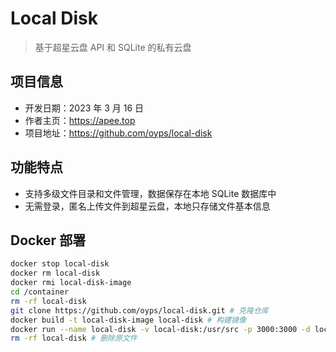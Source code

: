 # Local Disk

> 基于超星云盘 API 和 SQLite 的私有云盘

## 项目信息

- 开发日期：2023 年 3 月 16 日
- 作者主页：https://apee.top
- 项目地址：https://github.com/oyps/local-disk

## 功能特点

- 支持多级文件目录和文件管理，数据保存在本地 SQLite 数据库中
- 无需登录，匿名上传文件到超星云盘，本地只存储文件基本信息

## Docker 部署

```bash
docker stop local-disk
docker rm local-disk
docker rmi local-disk-image
cd /container
rm -rf local-disk
git clone https://github.com/oyps/local-disk.git # 克隆仓库
docker build -t local-disk-image local-disk # 构建镜像
docker run --name local-disk -v local-disk:/usr/src -p 3000:3000 -d local-disk-image # 创建容器
rm -rf local-disk # 删除原文件
```